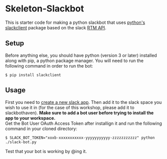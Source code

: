 # Skeleton-Slackbot
This is starter code for making a python slackbot that uses [python's slackclient] package based on the slack [RTM API]. 
## Setup
Before anything else, you should have python (version 3 or later) installed along with pip, a python package manager. You will need to run the following command in order to run the bot:
```
$ pip install slackclient
```
## Usage
First you need to [create a new slack app]. Then add it to the slack space you wish to use it in (for the case of this workshop, please add it to slackbothaven). **Make sure to add a bot user before trying to install the app to your workspace.**  
Get the Bot User OAuth Access Token after installign it and run the following command in your cloned directory:
```
$ SLACK_BOT_TOKEN="xoxb-xxxxxxxxxxx-yyyyyyyyyyy-zzzzzzzzzzz" python ./slack-bot.py
```
Test that your bot is working by @ing it.

[python's slackclient]: https://github.com/slackapi/python-slackclient
[RTM API]: <https://api.slack.com/rtm>
[create a new slack app]: <https://api.slack.com/apps>
